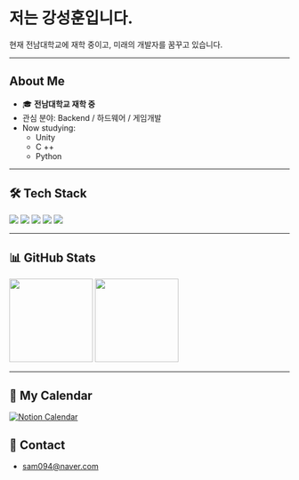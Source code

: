 # 저는 강성훈입니다.

현재 전남대학교에 재학 중이고, 미래의 개발자를 꿈꾸고 있습니다.  

---

##  About Me
- 🎓 **전남대학교 재학 중**
-  관심 분야: Backend / 하드웨어 / 게임개발
- Now studying:
  - Unity
  - C ++
  - Python
---

## 🛠 Tech Stack
<p>
  <img src="https://img.shields.io/badge/Java-007396?logo=java&logoColor=white"/>
  <img src="https://img.shields.io/badge/HTML5-E34F26?logo=html5&logoColor=white"/>
  <img src="https://img.shields.io/badge/C-00599C?logo=c&logoColor=white"/>
  <img src="https://img.shields.io/badge/Python-3776AB?logo=python&logoColor=white"/>
  <img src="https://img.shields.io/badge/JavaScript-F7DF1E?logo=javascript&logoColor=black"/>
</p>

---

## 📊 GitHub Stats
<p>
  <img src="https://github-readme-stats.vercel.app/api?username=AngWooHyeon&show_icons=true&theme=radical" height="150"/>
  <img src="https://github-readme-stats.vercel.app/api/top-langs/?username=AngWooHyeon&layout=compact&theme=radical" height="150"/>
</p>

---

## 📅 My Calendar
[![Notion Calendar](https://img.shields.io/badge/Notion-Calendar-black?logo=notion&logoColor=white)](https://real-stetson-07a.notion.site/26ed62f3adb78058a96accf977d71cbf?source=copy_link)


## 💬 Contact
- sam094@naver.com

